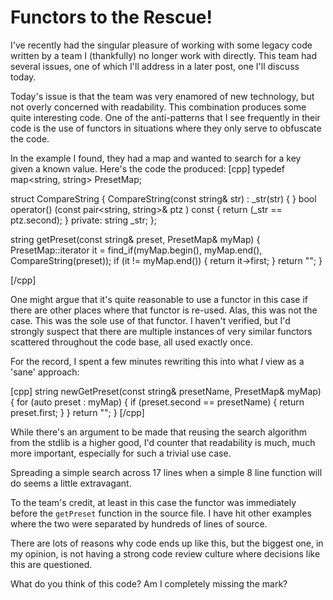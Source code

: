 # Functors to the Rescue!

I've recently had the singular pleasure of working with some legacy code written by a team I (thankfully) no longer work with directly. This team had several issues, one of which I'll address in a later post, one I'll discuss today.

Today's issue is that the team was very enamored of new technology, but not overly concerned with readability. This combination produces some quite interesting code. One of the anti-patterns that I see frequently in their code is the use of functors in situations where they only serve to obfuscate the code.

In the example I found, they had a map and wanted to search for a key given a known value. Here's the code the produced:
[cpp]
typedef map<string, string> PresetMap;

struct CompareString {
    CompareString(const string& str) : _str(str) {
    }
    bool operator() (const pair<string, string>& ptz ) const {
        return (_str == ptz.second);
    }
private:
    string _str;
};

string getPreset(const string& preset, PresetMap& myMap) {
    PresetMap::iterator it = find_if(myMap.begin(), myMap.end(), CompareString(preset));
    if (it != myMap.end()) {
        return it->first;
    }
    return "";
}

[/cpp]

One might argue that it's quite reasonable to use a functor in this case if there are other places where that functor is re-used. Alas, this was not the case. This was the sole use of that functor. I haven't verified, but I'd strongly suspect that there are multiple instances of very similar functors scattered throughout the code base, all used exactly once.

For the record, I spent a few minutes rewriting this into what *I* view as a 'sane' approach:

[cpp]
string newGetPreset(const string& presetName, PresetMap& myMap) {
    for (auto preset : myMap) {
        if (preset.second == presetName) {
            return preset.first;
        }
    }
    return "";
}
[/cpp]

While there's an argument to be made that reusing the search algorithm from the stdlib is a higher good, I'd counter that readability is much, much more important, especially for such a trivial use case.

Spreading a simple search across 17 lines when a simple 8 line function will do seems a little extravagant.

To the team's credit, at least in this case the functor was immediately before the `getPreset` function in the source file. I have hit other examples where the two were separated by hundreds of lines of source.

There are lots of reasons why code ends up like this, but the biggest one, in my opinion, is not having a strong code review culture where decisions like this are questioned.

What do you think of this code? Am I completely missing the mark?
